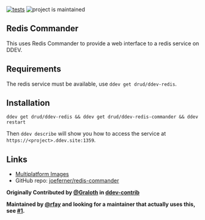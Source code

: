 [![tests](https://github.com/drud/ddev-redis-commander/actions/workflows/tests.yml/badge.svg)](https://github.com/drud/ddev-redis-commander/actions/workflows/tests.yml) ![project is maintained](https://img.shields.io/maintenance/yes/2024.svg)

## Redis Commander

This uses Redis Commander to provide a web interface to a redis service on DDEV.

## Requirements

The redis service must be available, use `ddev get drud/ddev-redis`.

## Installation

`ddev get drud/ddev-redis && ddev get drud/ddev-redis-commander && ddev restart`

Then `ddev describe` will show you how to access the service at `https://<project>.ddev.site:1359`.

## Links

* [Multiplatform Images](https://github.com/joeferner/redis-commander/pkgs/container/redis-commander)
* GitHub repo: [joeferner/redis-commander](https://github.com/joeferner/redis-commander)

**Originally Contributed by [@Graloth](https://github.com/Graloth) in [ddev-contrib](https://github.com/drud/ddev-contrib/tree/master/docker-compose-services/redis-commander)**

**Maintained by [@rfay](https://github.com/rfay) and looking for a maintainer that actually uses this, see [#1](https://github.com/drud/ddev-redis-commander/issues/1).**



